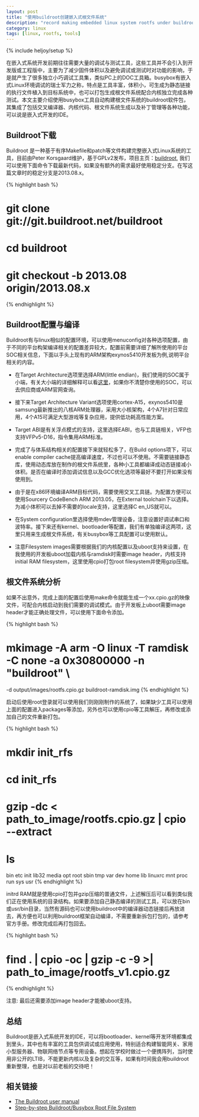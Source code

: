 ```yaml
---
layout: post
title: "使用buildroot创建嵌入式根文件系统"
description: "record making embedded linux system rootfs under buildroot"
category: linux
tags: [linux, rootfs, tools]
---
```

{% include heljoy/setup %}

<p class="paragraph">
在嵌入式系统开发前期往往需要大量的调试与测试工具，这些工具并不会引入到开发版或工程版中，主要为了减少固件体积以及避免调试或测试时对功能的影响，于是就产生了很多独立小巧调试工具集，类似PC上的DOC工具箱。busybox有嵌入式Linux环境调试的瑞士军力之称，特点是工具丰富，体积小，可生成为静态链接的执行文件植入到目标系统中，也可以打包生成根文件系统配合内核独立完成各种测试。本文主要介绍使用busybox工具自动构建根文件系统的buildroot软件包，其集成了包括交叉编译器、内核代码、根文件系统生成以及补丁管理等各种功能，可以说是嵌入式开发的IDE。
</p>

<!-- more -->

## Buildroot下载

<p class="paragraph">
Buildroot 是一种基于有序Makefile和patch等文件构建完整嵌入式Linux系统的工具，目前由Peter Korsgaard维护，基于GPLv2发布，项目主页：<a href="http://buildroot.uclibc.org/">buildroot</a>, 我们可以使用下面命令下载最新代码，如果没有额外的需求最好使用稳定分支。在写这篇文章时的稳定分支是2013.08.x。
</p>

{% highlight bash %}
# git clone git://git.buildroot.net/buildroot
# cd buildroot
# git checkout -b 2013.08 origin/2013.08.x
{% endhighlight %}

## Buildroot配置与编译

<p class="paragraph">
Buildroot有与linux相似的配置环境，可以使用menuconfig对各种选项配置，由于不同的平台构架编译相关的配置差异较大，配置前需要详细了解所使用的平台SOC相关信息，下面以手头上现有的ARM架构exynos5410开发板为例,说明平台相关的内容。
</p>

- 在Target Architecture选项里选择ARM(little endian)，我们使用的SOC属于小端，有关大小端的详细解释可以看[这里](http://en.wikipedia.org/wiki/Endianness)，如果你不清楚你使用的SOC，可以去供应商或ARM官网查询。
 
- 接下来Target Architecture Variant选项使用cortex-A15，exynos5410是samsung最新推出的八核ARM处理器，采用大小核架构，4个A7针对日常应用，4个A15可满足大型游戏等复杂应用，提供低功耗高性能方案。
 
- Target ABI是有关浮点模式的支持，这里选择EABI，也与工具链相关，VFP也支持VFPv5-D16，指令集用ARM标准。
 
- 完成了与体系结构相关的配置接下来就轻松多了，在Build options项下，可以enable compiler cache提高编译速度，不过也可以不使用。不需要链接静态库，使用动态库放在制作的根文件系统里，各种小工具都编译成动态链接减小体积。是否在编译时添加调试信息以及GCC优化选项等最好不要打开如果没有使用到。
 
- 由于是在x86环境编译ARM目标代码，需要使用交叉工具链。为配置方便可以使用Sourcery CodeBench ARM 2013.05，在External toolchain下以选择。为减小体积可以去掉不需要的locale支持，这里选择C en_US就可以。
 
- 在System configuration里选择使用mdev管理设备，注意设置好调试串口和波特率。接下来还有kernel、bootloader等配置，我们有单独编译这两项，这里只用来生成根文件系统，有关busybox等工具配置可以使用默认。
 
- 注意Filesystem images需要根据我们的内核配置以及uboot支持来设置，在我使用的开发板uboot加载内核与ramdisk时需要image header，内核支持initial RAM filesystem，这里使用cpio打包root filesystem并使用gzip压缩。

## 根文件系统分析
<p class="paragraph">
如果不出意外，完成上面的配置后使用make命令就能生成一个xx.cpio.gz的映像文件，可配合内核启动到我们需要的调试模式。由于开发板上uboot需要image header才能正确处理文件，可以使用下面命令添加。
</p>

{% highlight bash %}
# mkimage -A arm -O linux -T ramdisk -C none -a 0x30800000 -n "buildroot" \ 
-d output/images/rootfs.cpio.gz buildroot-ramdisk.img
{% endhighlight %}

<p class="paragraph">
启动后使用root登录就可以使用我们则刚刚制作的系统了，如果缺少工具可以使用上面的配置进入packages等添加，另外也可以使用cpio等工具解压，再修改或添加自己的文件重新打包。
</p>

{% highlight bash %}
# mkdir init_rfs
# cd init_rfs
# gzip -dc < path_to_image/rootfs.cpio.gz | cpio --extract
# ls
bin  etc   init  lib32    media  opt   root  sbin  tmp  var
dev  home  lib   linuxrc  mnt    proc  run   sys   usr
{% endhighlight %}

<p class="paragraph">
initrd RAM就是使用cpio打包并gzip压缩的普通文件，上述解压后可以看到类似我们正在使用系统的目录结构。如果要添加自己静态编译的测试工具，可以放在bin或usr/bin目录，当然有源码也可以使用buildroot中的编译器动态链接后再放进去，再方便也可以利用buildroot框架自动编译，不需要重新拆包打包的，请参考官方手册。修改完成后再打包回去。
</p>

{% highlight bash %}
# find . | cpio -oc | gzip -c -9 >| path_to_image/rootfs_v1.cpio.gz
{% endhighlight %}

<p class="paragraph">
<span class="label label-important">注意:</span> 最后还需要添加image header才能被uboot支持。
</p>

## 总结

<p class="paragraph">
Buildroot是嵌入式系统开发的IDE，可以将bootloader、kernel等开发环境都集成到里头，其中也有丰富的工具包供调试或应用使用，特别适合构建智能网关、家用小型服务器、物联网络节点等专用设备。想起在学校时做过一个便携阵列，当时使用非公开的LTIB，不能更新内核以及复杂的交互等，如果有时间我会用buildroot重新整理，也是对以前老板的交待吧！
</p>

## 相关链接

+ [The Buildroot user manual](http://buildroot.uclibc.org/downloads/manual/manual.html)
+ [Step-by-step Buildroot/Busybox Root File System](http://blog.chinaunix.net/uid-21977330-id-3711356.html)
